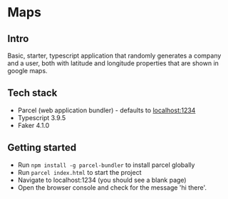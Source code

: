 # Maps

## Intro

Basic, starter, typescript application that randomly generates a company and a user, both with latitude and longitude properties that are shown in google maps.

## Tech stack

- Parcel (web application bundler) - defaults to [localhost:1234](http://localhost:1234/)
- Typescript 3.9.5
- Faker 4.1.0

## Getting started

- Run `npm install -g parcel-bundler` to install parcel globally
- Run `parcel index.html` to start the project
- Navigate to localhost:1234 (you should see a blank page)
- Open the browser console and check for the message 'hi there'.
